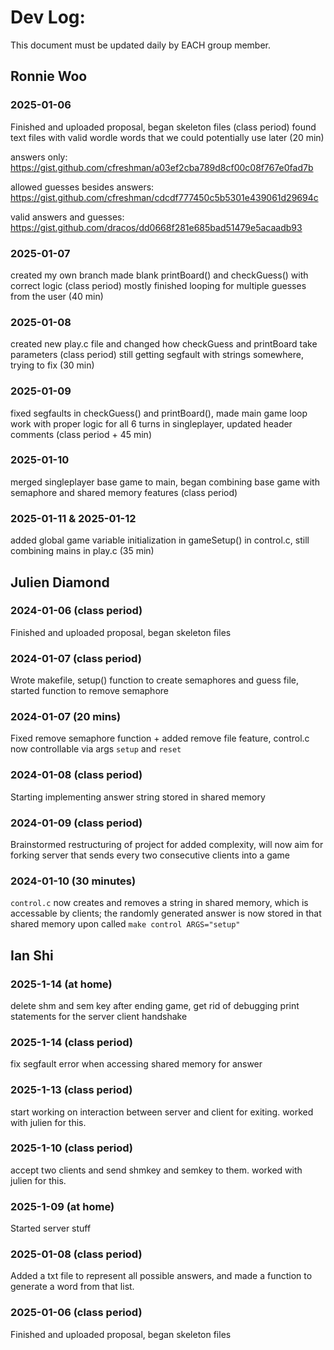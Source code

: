 # Dev Log:

This document must be updated daily by EACH group member.

## Ronnie Woo

### 2025-01-06
Finished and uploaded proposal, began skeleton files (class period)
found text files with valid wordle words that we could potentially use later (20 min)

answers only: https://gist.github.com/cfreshman/a03ef2cba789d8cf00c08f767e0fad7b

allowed guesses besides answers: https://gist.github.com/cfreshman/cdcdf777450c5b5301e439061d29694c 

valid answers and guesses: https://gist.github.com/dracos/dd0668f281e685bad51479e5acaadb93

### 2025-01-07
created my own branch
made blank printBoard() and checkGuess() with correct logic (class period)
mostly finished looping for multiple guesses from the user (40 min)

### 2025-01-08
created new play.c file and changed how checkGuess and printBoard take parameters (class period)
still getting segfault with strings somewhere, trying to fix (30 min)

### 2025-01-09
fixed segfaults in checkGuess() and printBoard(), made main game loop work with proper logic for all 6 turns in singleplayer, updated header comments (class period + 45 min)

### 2025-01-10
merged singleplayer base game to main, began combining base game with semaphore and shared memory features (class period)

### 2025-01-11 & 2025-01-12
added global game variable initialization in gameSetup() in control.c, still combining mains in play.c (35 min)

## Julien Diamond

### 2024-01-06 (class period)
Finished and uploaded proposal, began skeleton files

### 2024-01-07 (class period)
Wrote makefile, setup() function to create semaphores and guess file, started function to remove semaphore

### 2024-01-07 (20 mins)
Fixed remove semaphore function + added remove file feature, control.c now controllable via args `setup` and `reset`

### 2024-01-08 (class period)
Starting implementing answer string stored in shared memory

### 2024-01-09 (class period)
Brainstormed restructuring of project for added complexity, will now aim for forking server that sends every two consecutive clients into a game

### 2024-01-10 (30 minutes)
`control.c` now creates and removes a string in shared memory, which is accessable by clients; the randomly generated answer is now stored in that shared memory upon called `make control ARGS="setup"`

## Ian Shi

### 2025-1-14 (at home)
delete shm and sem key after ending game, get rid of debugging print statements for the server client handshake

### 2025-1-14 (class period)
fix segfault error when accessing shared memory for answer

### 2025-1-13 (class period)
start working on interaction between server and client for exiting. worked with julien for this.

### 2025-1-10 (class period)
accept two clients and send shmkey and semkey to them. worked with julien for this.

### 2025-1-09 (at home)
Started server stuff

### 2025-01-08 (class period)

Added a txt file to represent all possible answers, and made a function to generate a word from that list.

### 2025-01-06 (class period)
Finished and uploaded proposal, began skeleton files
